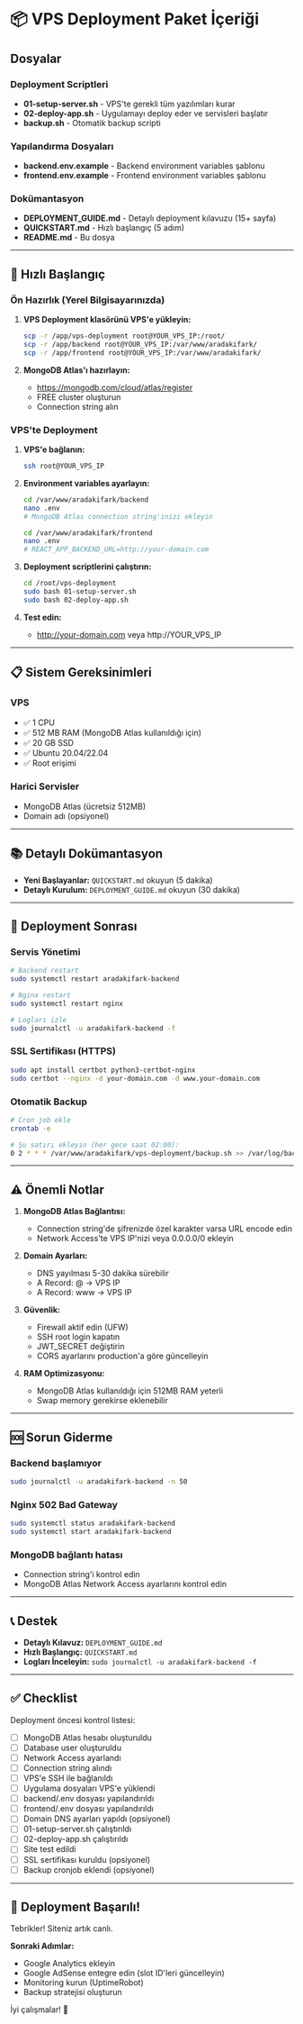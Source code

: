 # 📦 VPS Deployment Paket İçeriği

## Dosyalar

### Deployment Scriptleri
- **01-setup-server.sh** - VPS'te gerekli tüm yazılımları kurar
- **02-deploy-app.sh** - Uygulamayı deploy eder ve servisleri başlatır
- **backup.sh** - Otomatik backup scripti

### Yapılandırma Dosyaları
- **backend.env.example** - Backend environment variables şablonu
- **frontend.env.example** - Frontend environment variables şablonu

### Dokümantasyon
- **DEPLOYMENT_GUIDE.md** - Detaylı deployment kılavuzu (15+ sayfa)
- **QUICKSTART.md** - Hızlı başlangıç (5 adım)
- **README.md** - Bu dosya

---

## 🚀 Hızlı Başlangıç

### Ön Hazırlık (Yerel Bilgisayarınızda)

1. **VPS Deployment klasörünü VPS'e yükleyin:**
   ```bash
   scp -r /app/vps-deployment root@YOUR_VPS_IP:/root/
   scp -r /app/backend root@YOUR_VPS_IP:/var/www/aradakifark/
   scp -r /app/frontend root@YOUR_VPS_IP:/var/www/aradakifark/
   ```

2. **MongoDB Atlas'ı hazırlayın:**
   - https://mongodb.com/cloud/atlas/register
   - FREE cluster oluşturun
   - Connection string alın

### VPS'te Deployment

1. **VPS'e bağlanın:**
   ```bash
   ssh root@YOUR_VPS_IP
   ```

2. **Environment variables ayarlayın:**
   ```bash
   cd /var/www/aradakifark/backend
   nano .env
   # MongoDB Atlas connection string'inizi ekleyin
   
   cd /var/www/aradakifark/frontend
   nano .env
   # REACT_APP_BACKEND_URL=http://your-domain.com
   ```

3. **Deployment scriptlerini çalıştırın:**
   ```bash
   cd /root/vps-deployment
   sudo bash 01-setup-server.sh
   sudo bash 02-deploy-app.sh
   ```

4. **Test edin:**
   - http://your-domain.com veya http://YOUR_VPS_IP

---

## 📋 Sistem Gereksinimleri

### VPS
- ✅ 1 CPU
- ✅ 512 MB RAM (MongoDB Atlas kullanıldığı için)
- ✅ 20 GB SSD
- ✅ Ubuntu 20.04/22.04
- ✅ Root erişimi

### Harici Servisler
- MongoDB Atlas (ücretsiz 512MB)
- Domain adı (opsiyonel)

---

## 📚 Detaylı Dokümantasyon

- **Yeni Başlayanlar:** `QUICKSTART.md` okuyun (5 dakika)
- **Detaylı Kurulum:** `DEPLOYMENT_GUIDE.md` okuyun (30 dakika)

---

## 🔧 Deployment Sonrası

### Servis Yönetimi
```bash
# Backend restart
sudo systemctl restart aradakifark-backend

# Nginx restart
sudo systemctl restart nginx

# Logları izle
sudo journalctl -u aradakifark-backend -f
```

### SSL Sertifikası (HTTPS)
```bash
sudo apt install certbot python3-certbot-nginx
sudo certbot --nginx -d your-domain.com -d www.your-domain.com
```

### Otomatik Backup
```bash
# Cron job ekle
crontab -e

# Şu satırı ekleyin (her gece saat 02:00):
0 2 * * * /var/www/aradakifark/vps-deployment/backup.sh >> /var/log/backup.log 2>&1
```

---

## ⚠️ Önemli Notlar

1. **MongoDB Atlas Bağlantısı:**
   - Connection string'de şifrenizde özel karakter varsa URL encode edin
   - Network Access'te VPS IP'nizi veya 0.0.0.0/0 ekleyin

2. **Domain Ayarları:**
   - DNS yayılması 5-30 dakika sürebilir
   - A Record: @ → VPS IP
   - A Record: www → VPS IP

3. **Güvenlik:**
   - Firewall aktif edin (UFW)
   - SSH root login kapatın
   - JWT_SECRET değiştirin
   - CORS ayarlarını production'a göre güncelleyin

4. **RAM Optimizasyonu:**
   - MongoDB Atlas kullanıldığı için 512MB RAM yeterli
   - Swap memory gerekirse eklenebilir

---

## 🆘 Sorun Giderme

### Backend başlamıyor
```bash
sudo journalctl -u aradakifark-backend -n 50
```

### Nginx 502 Bad Gateway
```bash
sudo systemctl status aradakifark-backend
sudo systemctl start aradakifark-backend
```

### MongoDB bağlantı hatası
- Connection string'i kontrol edin
- MongoDB Atlas Network Access ayarlarını kontrol edin

---

## 📞 Destek

- **Detaylı Kılavuz:** `DEPLOYMENT_GUIDE.md`
- **Hızlı Başlangıç:** `QUICKSTART.md`
- **Logları İnceleyin:** `sudo journalctl -u aradakifark-backend -f`

---

## ✅ Checklist

Deployment öncesi kontrol listesi:

- [ ] MongoDB Atlas hesabı oluşturuldu
- [ ] Database user oluşturuldu
- [ ] Network Access ayarlandı
- [ ] Connection string alındı
- [ ] VPS'e SSH ile bağlanıldı
- [ ] Uygulama dosyaları VPS'e yüklendi
- [ ] backend/.env dosyası yapılandırıldı
- [ ] frontend/.env dosyası yapılandırıldı
- [ ] Domain DNS ayarları yapıldı (opsiyonel)
- [ ] 01-setup-server.sh çalıştırıldı
- [ ] 02-deploy-app.sh çalıştırıldı
- [ ] Site test edildi
- [ ] SSL sertifikası kuruldu (opsiyonel)
- [ ] Backup cronjob eklendi (opsiyonel)

---

## 🎉 Deployment Başarılı!

Tebrikler! Siteniz artık canlı.

**Sonraki Adımlar:**
- Google Analytics ekleyin
- Google AdSense entegre edin (slot ID'leri güncelleyin)
- Monitoring kurun (UptimeRobot)
- Backup stratejisi oluşturun

İyi çalışmalar! 🚀
